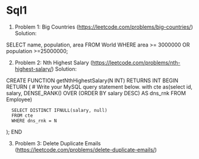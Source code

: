 # Sql1

1. Problem 1: Big Countries (https://leetcode.com/problems/big-countries/)
Solution:

SELECT name, population, area
FROM World 
WHERE area >= 3000000 
OR population >=25000000;

2. Problem 2: Nth Highest Salary (https://leetcode.com/problems/nth-highest-salary/)
Solution:

CREATE FUNCTION getNthHighestSalary(N INT) RETURNS INT
BEGIN
  RETURN (
      # Write your MySQL query statement below.
      with cte as(select id, salary, DENSE_RANK()
      OVER (ORDER BY salary DESC) AS dns_rnk
      FROM Employee)

      SELECT DISTINCT IFNULL(salary, null)
      FROM cte
      WHERE dns_rnk = N

  );
END

3. Problem 3: Delete Duplicate Emails (https://leetcode.com/problems/delete-duplicate-emails/)
